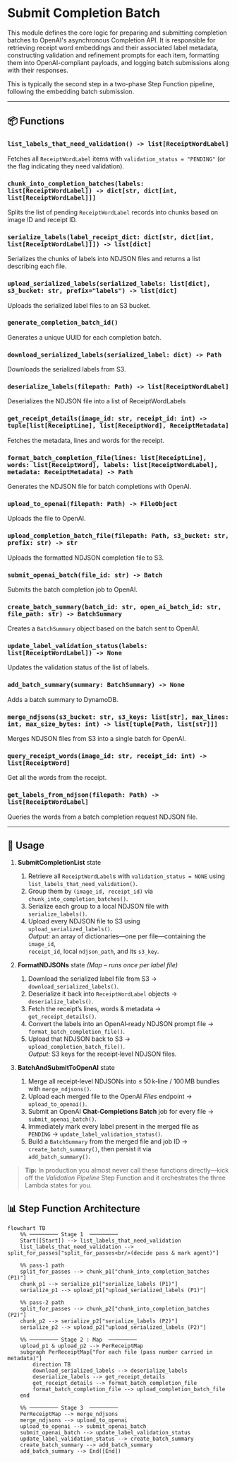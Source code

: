 # Submit Completion Batch

This module defines the core logic for preparing and submitting completion batches to OpenAI's asynchronous Completion API. It is responsible for retrieving receipt word embeddings and their associated label metadata, constructing validation and refinement prompts for each item, formatting them into OpenAI-compliant payloads, and logging batch submissions along with their responses.

This is typically the second step in a two-phase Step Function pipeline, following the embedding batch submission.

---

## 📦 Functions

### `list_labels_that_need_validation() -> list[ReceiptWordLabel]`

Fetches all `ReceiptWordLabel` items with `validation_status = "PENDING"` (or the flag indicating they need validation).

### `chunk_into_completion_batches(labels: list[ReceiptWordLabel]) -> dict[str, dict[int, list[ReceiptWordLabel]]]`

Splits the list of pending `ReceiptWordLabel` records into chunks based on image ID and receipt ID.

### `serialize_labels(label_receipt_dict: dict[str, dict[int, list[ReceiptWordLabel]]]) -> list[dict]`

Serializes the chunks of labels into NDJSON files and returns a list describing each file.

### `upload_serialized_labels(serialized_labels: list[dict], s3_bucket: str, prefix="labels") -> list[dict]`

Uploads the serialized label files to an S3 bucket.

### `generate_completion_batch_id()`

Generates a unique UUID for each completion batch.

### `download_serialized_labels(serialized_label: dict) -> Path`

Downloads the serialized labels from S3.

### `deserialize_labels(filepath: Path) -> list[ReceiptWordLabel]`

Deserializes the NDJSON file into a list of ReceiptWordLabels

### `get_receipt_details(image_id: str, receipt_id: int) -> tuple[list[ReceiptLine], list[ReceiptWord], ReceiptMetadata]`

Fetches the metadata, lines and words for the receipt.

### `format_batch_completion_file(lines: list[ReceiptLine], words: list[ReceiptWord], labels: list[ReceiptWordLabel], metadata: ReceiptMetadata) -> Path`

Generates the NDJSON file for batch completions with OpenAI.

### `upload_to_openai(filepath: Path) -> FileObject`

Uploads the file to OpenAI.

### `upload_completion_batch_file(filepath: Path, s3_bucket: str, prefix: str) -> str`

Uploads the formatted NDJSON completion file to S3.

### `submit_openai_batch(file_id: str) -> Batch`

Submits the batch completion job to OpenAI.

### `create_batch_summary(batch_id: str, open_ai_batch_id: str, file_path: str) -> BatchSummary`

Creates a `BatchSummary` object based on the batch sent to OpenAI.

### `update_label_validation_status(labels: list[ReceiptWordLabel]) -> None`

Updates the validation status of the list of labels.

### `add_batch_summary(summary: BatchSummary) -> None`

Adds a batch summary to DynamoDB.

### `merge_ndjsons(s3_bucket: str, s3_keys: list[str], max_lines: int, max_size_bytes: int) -> list[tuple[Path, list[str]]]`

Merges NDJSON files from S3 into a single batch for OpenAI.

### `query_receipt_words(image_id: str, receipt_id: int) -> list[ReceiptWord]`

Get all the words from the receipt.

### `get_labels_from_ndjson(filepath: Path) -> list[ReceiptWordLabel]`

Queries the words from a batch completion request NDJSON file.

---

## 🧠 Usage

1. **SubmitCompletionList** state

   1. Retrieve all `ReceiptWordLabel`s with `validation_status = NONE` using  
      `list_labels_that_need_validation()`.
   2. Group them by `(image_id, receipt_id)` via  
      `chunk_into_completion_batches()`.
   3. Serialize each group to a local NDJSON file with  
      `serialize_labels()`.
   4. Upload every NDJSON file to S3 using  
       `upload_serialized_labels()`.  
      _Output:_ an array of dictionaries—one per file—containing the `image_id`,  
      `receipt_id`, local `ndjson_path`, and its `s3_key`.

2. **FormatNDJSONs** state _(Map – runs once per label file)_

   1. Download the serialized label file from S3 →  
      `download_serialized_labels()`.
   2. Deserialize it back into `ReceiptWordLabel` objects →  
      `deserialize_labels()`.
   3. Fetch the receipt’s lines, words & metadata →  
      `get_receipt_details()`.
   4. Convert the labels into an OpenAI‑ready NDJSON prompt file →  
      `format_batch_completion_file()`.
   5. Upload that NDJSON back to S3 →  
       `upload_completion_batch_file()`.  
      _Output:_ S3 keys for the receipt‑level NDJSON files.

3. **BatchAndSubmitToOpenAI** state
   1. Merge all receipt‑level NDJSONs into ≤ 50 k‑line / 100 MB bundles  
      with `merge_ndjsons()`.
   2. Upload each merged file to the OpenAI _Files_ endpoint →  
      `upload_to_openai()`.
   3. Submit an OpenAI **Chat‑Completions Batch** job for every file →  
      `submit_openai_batch()`.
   4. Immediately mark every label present in the merged file as  
      `PENDING` → `update_label_validation_status()`.
   5. Build a `BatchSummary` from the merged file and job ID →  
      `create_batch_summary()`, then persist it via  
      `add_batch_summary()`.

> **Tip:** In production you almost never call these functions directly—kick off
> the _Validation Pipeline_ Step Function and it orchestrates the three Lambda
> states for you.

## 📊 Step Function Architecture

```mermaid
flowchart TB
    %% ───────── Stage 1  ─────────
    Start([Start]) --> list_labels_that_need_validation
    list_labels_that_need_validation --> split_for_passes["split_for_passes<br/>(decide pass & mark agent)"]

    %% pass-1 path
    split_for_passes --> chunk_p1["chunk_into_completion_batches (P1)"]
    chunk_p1 --> serialize_p1["serialize_labels (P1)"]
    serialize_p1 --> upload_p1["upload_serialized_labels (P1)"]

    %% pass-2 path
    split_for_passes --> chunk_p2["chunk_into_completion_batches (P2)"]
    chunk_p2 --> serialize_p2["serialize_labels (P2)"]
    serialize_p2 --> upload_p2["upload_serialized_labels (P2)"]

    %% ───────── Stage 2 : Map  ─────────
    upload_p1 & upload_p2 --> PerReceiptMap
    subgraph PerReceiptMap["For each file (pass number carried in metadata)"]
        direction TB
        download_serialized_labels --> deserialize_labels
        deserialize_labels --> get_receipt_details
        get_receipt_details --> format_batch_completion_file
        format_batch_completion_file --> upload_completion_batch_file
    end

    %% ───────── Stage 3  ─────────
    PerReceiptMap --> merge_ndjsons
    merge_ndjsons --> upload_to_openai
    upload_to_openai --> submit_openai_batch
    submit_openai_batch --> update_label_validation_status
    update_label_validation_status --> create_batch_summary
    create_batch_summary --> add_batch_summary
    add_batch_summary --> End([End])
```
